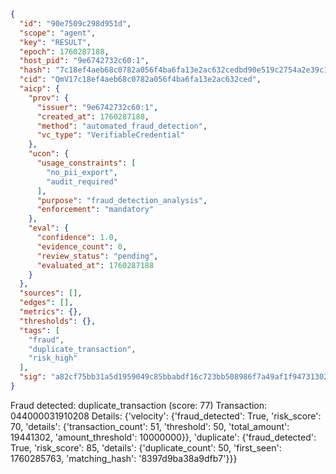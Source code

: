 ```json
{
  "id": "90e7509c298d951d",
  "scope": "agent",
  "key": "RESULT",
  "epoch": 1760287188,
  "host_pid": "9e6742732c60:1",
  "hash": "7c18ef4aeb68c0782a056f4ba6fa13e2ac632cedbd90e519c2754a2e39c12381",
  "cid": "QmV17c18ef4aeb68c0782a056f4ba6fa13e2ac632ced",
  "aicp": {
    "prov": {
      "issuer": "9e6742732c60:1",
      "created_at": 1760287188,
      "method": "automated_fraud_detection",
      "vc_type": "VerifiableCredential"
    },
    "ucon": {
      "usage_constraints": [
        "no_pii_export",
        "audit_required"
      ],
      "purpose": "fraud_detection_analysis",
      "enforcement": "mandatory"
    },
    "eval": {
      "confidence": 1.0,
      "evidence_count": 0,
      "review_status": "pending",
      "evaluated_at": 1760287188
    }
  },
  "sources": [],
  "edges": [],
  "metrics": {},
  "thresholds": {},
  "tags": [
    "fraud",
    "duplicate_transaction",
    "risk_high"
  ],
  "sig": "a82cf75bb31a5d1959049c85bbabdf16c723bb508986f7a49af1f9473130289c"
}
```

Fraud detected: duplicate_transaction (score: 77)
Transaction: 044000031910208
Details: {'velocity': {'fraud_detected': True, 'risk_score': 70, 'details': {'transaction_count': 51, 'threshold': 50, 'total_amount': 19441302, 'amount_threshold': 10000000}}, 'duplicate': {'fraud_detected': True, 'risk_score': 85, 'details': {'duplicate_count': 50, 'first_seen': 1760285763, 'matching_hash': '8397d9ba38a9dfb7'}}}